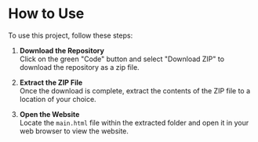 # How to Use

To use this project, follow these steps:

1. **Download the Repository**  
   Click on the green "Code" button and select "Download ZIP" to download the repository as a zip file.

2. **Extract the ZIP File**  
   Once the download is complete, extract the contents of the ZIP file to a location of your choice.

3. **Open the Website**  
   Locate the `main.html` file within the extracted folder and open it in your web browser to view the website.

